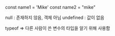 const name1 = 'Mike'
const name2 = "mike"

null : 존재하지 않음, 객체 아님
undefined : 값이 없음

typeof => 다른 사람이 쓴 변수의 타입을 알기 위해 사용함
